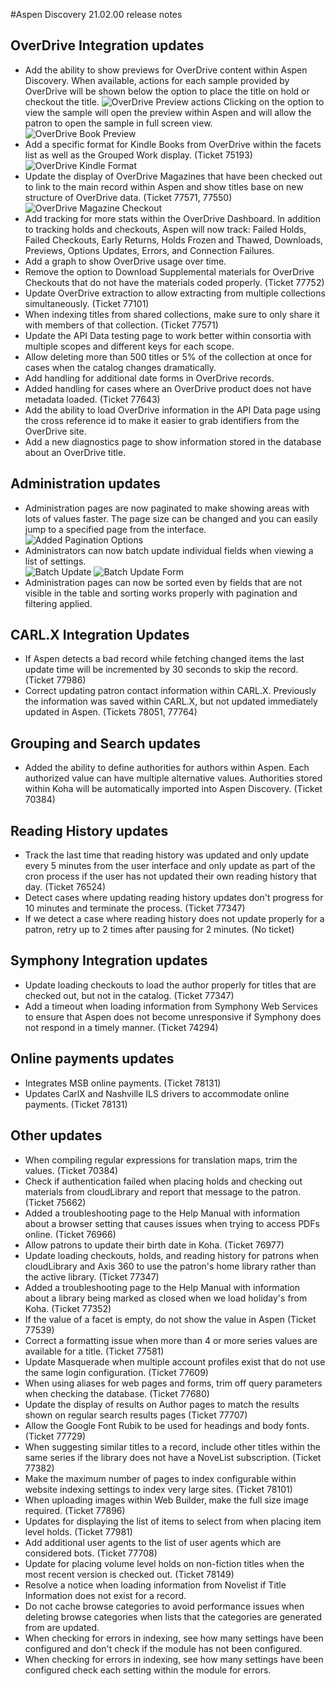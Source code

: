 #Aspen Discovery 21.02.00 release notes
## OverDrive Integration updates
- Add the ability to show previews for OverDrive content within Aspen Discovery. When available, actions for each sample provided by OverDrive will be shown below the option to place the title on hold or checkout the title. 
  ![OverDrive Preview actions](/release_notes/images/21_02_00_overdrive_preview_actions.png)
  Clicking on the option to view the sample will open the preview within Aspen and will allow the patron to open the sample in full screen view.  
  ![OverDrive Book Preview](/release_notes/images/21_02_00_overdrive_book_preview.png)
- Add a specific format for Kindle Books from OverDrive within the facets list as well as the Grouped Work display. (Ticket 75193)
  ![OverDrive Kindle Format](/release_notes/images/21_02_00_kindle_format.png) 
- Update the display of OverDrive Magazines that have been checked out to link to the main record within Aspen and show titles base on new structure of OverDrive data. (Ticket 77571, 77550)
  ![OverDrive Magazine Checkout](/release_notes/images/21_02_00_overdrive_magazine_checkouts.png) 
- Add tracking for more stats within the OverDrive Dashboard.  In addition to tracking holds and checkouts, Aspen will now track: Failed Holds, Failed Checkouts, Early Returns, Holds Frozen and Thawed, Downloads, Previews, Options Updates, Errors, and Connection Failures. 
- Add a graph to show OverDrive usage over time. 
- Remove the option to Download Supplemental materials for OverDrive Checkouts that do not have the materials coded properly. (Ticket 77752)
- Update OverDrive extraction to allow extracting from multiple collections simultaneously. (Ticket 77101)
- When indexing titles from shared collections, make sure to only share it with members of that collection. (Ticket 77571)
- Update the API Data testing page to work better within consortia with multiple scopes and different keys for each scope.
- Allow deleting more than 500 titles or 5% of the collection at once for cases when the catalog changes dramatically.  
- Add handling for additional date forms in OverDrive records. 
- Added handling for cases where an OverDrive product does not have metadata loaded. (Ticket 77643)
- Add the ability to load OverDrive information in the API Data page using the cross reference id to make it easier to grab identifiers from the OverDrive site. 
- Add a new diagnostics page to show information stored in the database about an OverDrive title.  

## Administration updates
- Administration pages are now paginated to make showing areas with lots of values faster.  The page size can be changed and you can easily jump to a specified page from the interface. 
  ![Added Pagination Options](/release_notes/images/21_02_00_added_pagination_options.png)
- Administrators can now batch update individual fields when viewing a list of settings.  
  ![Batch Update](/release_notes/images/21_02_00_batch_update.png)
  ![Batch Update Form](/release_notes/images/21_02_00_batch_update_form.png)
- Administration pages can now be sorted even by fields that are not visible in the table and sorting works properly with pagination and filtering applied.

## CARL.X Integration Updates
- If Aspen detects a bad record while fetching changed items the last update time will be incremented by 30 seconds to skip the record. (Ticket 77986)
- Correct updating patron contact information within CARL.X.  Previously the information was saved within CARL.X, but not updated immediately updated in Aspen. (Tickets 78051, 77764) 

## Grouping and Search updates
- Added the ability to define authorities for authors within Aspen. Each authorized value can have multiple alternative values.  Authorities stored within Koha will be automatically imported into Aspen Discovery. (Ticket 70384)  

## Reading History updates
- Track the last time that reading history was updated and only update every 5 minutes from the user interface and only update as part of the cron process if the user has not updated their own reading history that day. (Ticket 76524)
- Detect cases where updating reading history updates don't progress for 10 minutes and terminate the process. (Ticket 77347)
- If we detect a case where reading history does not update properly for a patron, retry up to 2 times after pausing for 2 minutes. (No ticket)

## Symphony Integration updates
- Update loading checkouts to load the author properly for titles that are checked out, but not in the catalog. (Ticket 77347) 
- Add a timeout when loading information from Symphony Web Services to ensure that Aspen does not become unresponsive if Symphony does not respond in a timely manner. (Ticket 74294)

## Online payments updates
- Integrates MSB online payments. (Ticket 78131)
- Updates CarlX and Nashville ILS drivers to accommodate online payments. (Ticket 78131)

## Other updates
- When compiling regular expressions for translation maps, trim the values. (Ticket 70384)
- Check if authentication failed when placing holds and checking out materials from cloudLibrary and report that message to the patron. (Ticket 75662)
- Added a troubleshooting page to the Help Manual with information about a browser setting that causes issues when trying to access PDFs online. (Ticket 76966)
- Allow patrons to update their birth date in Koha. (Ticket 76977)
- Update loading checkouts, holds, and reading history for patrons when cloudLibrary and Axis 360 to use the patron's home library rather than the active library. (Ticket 77347)
- Added a troubleshooting page to the Help Manual with information about a library being marked as closed when we load holiday's from Koha. (Ticket 77352)
- If the value of a facet is empty, do not show the value in Aspen (Ticket 77539)
- Correct a formatting issue when more than 4 or more series values are available for a title. (Ticket 77581)
- Update Masquerade when multiple account profiles exist that do not use the same login configuration. (Ticket 77609)
- When using aliases for web pages and forms, trim off query parameters when checking the database. (Ticket 77680)
- Update the display of results on Author pages to match the results shown on regular search results pages (Ticket 77707)
- Allow the Google Font Rubik to be used for headings and body fonts. (Ticket 77729) 
- When suggesting similar titles to a record, include other titles within the same series if the library does not have a NoveList subscription. (Ticket 77382)
- Make the maximum number of pages to index configurable within website indexing settings to index very large sites. (Ticket 78101)
- When uploading images within Web Builder, make the full size image required. (Ticket 77896)
- Updates for displaying the list of items to select from when placing item level holds. (Ticket 77981) 
- Add additional user agents to the list of user agents which are considered bots. (Ticket 77708) 
- Update for placing volume level holds on non-fiction titles when the most recent version is checked out. (Ticket 78149)
- Resolve a notice when loading information from Novelist if Title Information does not exist for a record. 
- Do not cache browse categories to avoid performance issues when deleting browse categories when lists that the categories are generated from are updated. 
- When checking for errors in indexing, see how many settings have been configured and don't check if the module has not been configured. 
- When checking for errors in indexing, see how many settings have been configured check each setting within the module for errors. 
